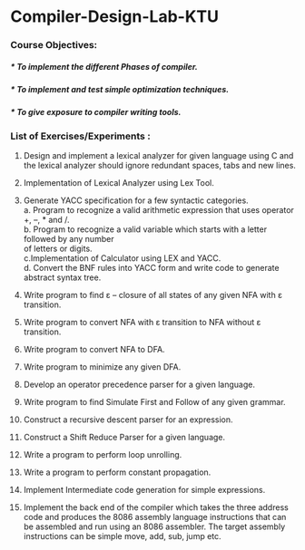 # Compiler-Design-Lab-KTU
### Course Objectives:
##### * To implement the different Phases of compiler.
##### * To implement and test simple optimization techniques.
##### * To give exposure to compiler writing tools.

### List of Exercises/Experiments :
1. Design and implement a lexical analyzer for given language using C and the lexical analyzer
should ignore redundant spaces, tabs and new lines.

2. Implementation of Lexical Analyzer using Lex Tool.

3. Generate YACC specification for a few syntactic categories.  
a. Program to recognize a valid arithmetic expression that uses operator +, –, * and /.  
b. Program to recognize a valid variable which starts with a letter followed by any number  
   of letters or digits.  
c.Implementation of Calculator using LEX and YACC.  
d. Convert the BNF rules into YACC form and write code to generate abstract syntax tree.  
    
4. Write program to find ε – closure of all states of any given NFA with ε transition.

5. Write program to convert NFA with ε transition to NFA without ε transition.

6. Write program to convert NFA to DFA.

7. Write program to minimize any given DFA.

8. Develop an operator precedence parser for a given language.

9. Write program to find Simulate First and Follow of any given grammar.

10. Construct a recursive descent parser for an expression.

11. Construct a Shift Reduce Parser for a given language.

12. Write a program to perform loop unrolling.

13. Write a program to perform constant propagation.

14. Implement Intermediate code generation for simple expressions.

15. Implement the back end of the compiler which takes the three address code and produces the
8086 assembly language instructions that can be assembled and run using an 8086 assembler.
The target assembly instructions can be simple move, add, sub, jump etc.

